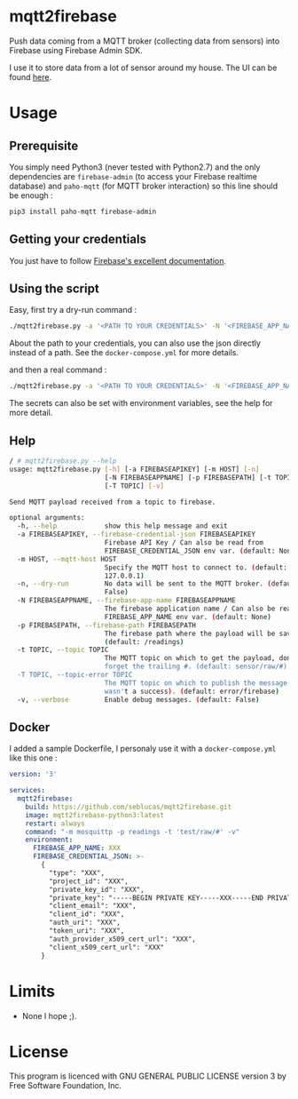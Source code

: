# mqtt2firebase

Push data coming from a MQTT broker (collecting data from sensors) into Firebase using Firebase Admin SDK. 

I use it to store data from a lot of sensor around my house. The UI can be found [here](https://github.com/seblucas/firebase-sensor).

# Usage

## Prerequisite

You simply need Python3 (never tested with Python2.7) and the only dependencies are `firebase-admin` (to access your Firebase realtime database) and `paho-mqtt` (for MQTT broker interaction) so this line should be enough  :

```bash
pip3 install paho-mqtt firebase-admin
```

## Getting your credentials

You just have to follow [Firebase's excellent documentation](https://firebase.google.com/docs/admin/setup).

## Using the script

Easy, first try a dry-run command :

```bash
./mqtt2firebase.py -a '<PATH TO YOUR CREDENTIALS>' -N '<FIREBASE_APP_NAME>' -n -v
```

About the path to your credentials, you can also use the json directly instead of a path. See the `docker-compose.yml` for more details.

and then a real command :

```bash
./mqtt2firebase.py -a '<PATH TO YOUR CREDENTIALS>' -N '<FIREBASE_APP_NAME>'
```

The secrets can also be set with environment variables, see the help for more detail.

## Help

```bash
/ # mqtt2firebase.py --help
usage: mqtt2firebase.py [-h] [-a FIREBASEAPIKEY] [-m HOST] [-n]
                        [-N FIREBASEAPPNAME] [-p FIREBASEPATH] [-t TOPIC]
                        [-T TOPIC] [-v]

Send MQTT payload received from a topic to firebase.

optional arguments:
  -h, --help            show this help message and exit
  -a FIREBASEAPIKEY, --firebase-credential-json FIREBASEAPIKEY
                        Firebase API Key / Can also be read from
                        FIREBASE_CREDENTIAL_JSON env var. (default: None)
  -m HOST, --mqtt-host HOST
                        Specify the MQTT host to connect to. (default:
                        127.0.0.1)
  -n, --dry-run         No data will be sent to the MQTT broker. (default:
                        False)
  -N FIREBASEAPPNAME, --firebase-app-name FIREBASEAPPNAME
                        The firebase application name / Can also be read from
                        FIREBASE_APP_NAME env var. (default: None)
  -p FIREBASEPATH, --firebase-path FIREBASEPATH
                        The firebase path where the payload will be saved
                        (default: /readings)
  -t TOPIC, --topic TOPIC
                        The MQTT topic on which to get the payload, don't
                        forget the trailing #. (default: sensor/raw/#)
  -T TOPIC, --topic-error TOPIC
                        The MQTT topic on which to publish the message (if it
                        wasn't a success). (default: error/firebase)
  -v, --verbose         Enable debug messages. (default: False)

```

## Docker

I added a sample Dockerfile, I personaly use it with a `docker-compose.yml` like this one :

```yml
version: '3'

services:
  mqtt2firebase:
    build: https://github.com/seblucas/mqtt2firebase.git
    image: mqtt2firebase-python3:latest
    restart: always
    command: "-m mosquittp -p readings -t 'test/raw/#' -v"
    environment:
      FIREBASE_APP_NAME: XXX
      FIREBASE_CREDENTIAL_JSON: >-
        {
          "type": "XXX",
          "project_id": "XXX",
          "private_key_id": "XXX",
          "private_key": "-----BEGIN PRIVATE KEY-----XXX-----END PRIVATE KEY-----\n",
          "client_email": "XXX",
          "client_id": "XXX",
          "auth_uri": "XXX",
          "token_uri": "XXX",
          "auth_provider_x509_cert_url": "XXX",
          "client_x509_cert_url": "XXX"
        }
```


# Limits

 * None I hope ;).

# License

This program is licenced with GNU GENERAL PUBLIC LICENSE version 3 by Free Software Foundation, Inc.

